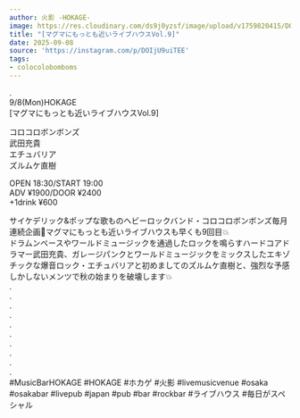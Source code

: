 ```yaml
---
author: 火影 -HOKAGE-
image: https://res.cloudinary.com/ds9j0yzsf/image/upload/v1759820415/DOIjU9uiTEE.jpg
title: "[マグマにもっとも近いライブハウスVol.9]"
date: 2025-09-08
source: 'https://instagram.com/p/DOIjU9uiTEE'
tags:
- colocolobomboms
---
```

.<br>
9/8(Mon)HOKAGE<br>
[マグマにもっとも近いライブハウスVol.9]

コロコロボンボンズ<br>
武田充貴<br>
エチュバリア<br>
ズルムケ直樹

OPEN 18:30/START 19:00<br>
ADV ¥1900/DOOR ¥2400<br>
+1drink ¥600

サイケデリック&ポップな歌ものヘビーロックバンド・コロコロボンボンズ毎月連続企画🌋マグマにもっとも近いライブハウスも早くも9回目💥<br>
ドラムンベースやワールドミュージックを通過したロックを鳴らすハードコアドラマー武田充貴、ガレージパンクとワールドミュージックをミックスしたエキゾチックな爆音ロック・エチュバリアと初めましてのズルムケ直樹と、強烈な予感しかしないメンツで秋の始まりを破壊します💥<br>
.<br>
.<br>
.<br>
.<br>
.<br>
.<br>
.<br>
.<br>
.<br>
.<br>
#MusicBarHOKAGE #HOKAGE #ホカゲ #火影 #livemusicvenue #osaka #osakabar #livepub #japan #pub #bar #rockbar #ライブハウス #毎日がスペシャル